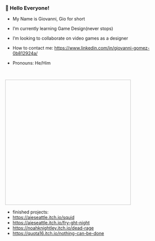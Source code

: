 ### 👋 Hello Everyone!
-  My Name is Giovanni, Gio for short
-  I’m currently learning Game Design(never stops)
-  I’m looking to collaborate on video games as a designer
-  How to contact me: https://www.linkedin.com/in/giovanni-gomez-0b812924a/
-  Pronouns: He/Him

     <br>

<img scr="https://github.com/user-attachments/assets/dc3475d3-aadc-4a63-8d1c-0647d366481f"
width="400"
height="400" />
-  finished projects:
- https://aieseattle.itch.io/squid
- https://aieseattle.itch.io/fry-ght-night
- https://noahknightley.itch.io/dead-rage
- https://quota16.itch.io/nothing-can-be-done
<!---
vaguerorgon/vaguerorgon is a ✨ special ✨ repository because its `README.md` (this file) appears on your GitHub profile.
You can click the Preview link to take a look at your changes.
--->
<!---
![Job_0012 copy](https://github.com/user-attachments/assets/8fc63619-0a32-4442-bd20-2c16a19594ea)
--->
